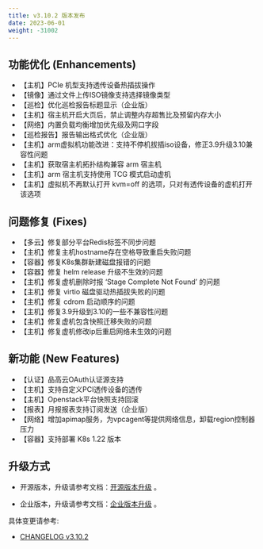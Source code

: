 ```yaml
---
title: v3.10.2 版本发布
date: 2023-06-01
weight: -31002
---
```


## 功能优化 (Enhancements)

- 【主机】PCIe 机型支持透传设备热插拔操作
- 【镜像】通过文件上传ISO镜像支持选择镜像类型
- 【巡检】优化巡检报告标题显示（企业版）
- 【主机】宿主机开启大页后，禁止调整内存超售比及预留内存大小
- 【网络】内置负载均衡增加优先级及网口字段
- 【巡检报告】报告输出格式优化（企业版）
- 【主机】arm虚拟机功能改进：支持不停机拔插iso设备，修正3.9升级3.10兼容性问题
- 【主机】获取宿主机拓扑结构兼容 arm 宿主机
- 【主机】arm 宿主机支持使用 TCG 模式启动虚机
- 【主机】虚拟机不再默认打开 kvm=off  的选项，只对有透传设备的虚机打开该选项

## 问题修复 (Fixes)

- 【多云】修复部分平台Redis标签不同步问题
- 【主机】修复主机hostname存在空格导致重启失败问题
- 【容器】修复K8s集群新建磁盘报错的问题
- 【容器】修复 helm release 升级不生效的问题
- 【主机】修复虚机删除时报 ‘Stage Complete Not Found’ 的问题
- 【主机】修复 virtio 磁盘驱动热插拔失败的问题 
- 【主机】修复 cdrom 启动顺序的问题
- 【主机】修复3.9升级到3.10的一些不兼容性问题
- 【主机】修复虚机包含快照迁移失败的问题
- 【主机】修复虚机修改ip后重启网络未生效的问题

## 新功能 (New Features)

- 【认证】品高云OAuth认证源支持
- 【主机】支持自定义PCI透传设备的透传
- 【主机】Openstack平台快照支持回滚
- 【报表】月报报表支持订阅发送（企业版）
- 【网络】增加apimap服务，为vpcagent等提供网络信息，卸载region控制器压力
- 【容器】支持部署 K8s 1.22 版本

## 升级方式

- 开源版本，升级请参考文档：[开源版本升级](https://www.cloudpods.org/zh/docs/setup/upgrade/) 。

- 企业版本，升级请参考文档：[企业版本升级](https://docs.yunion.cn/zh/docs/quick/upgrade/) 。

具体变更请参考:

- [CHANGELOG v3.10.2](https://www.cloudpods.org/zh/docs/development/changelog/release-3.10/3-10-2/)

